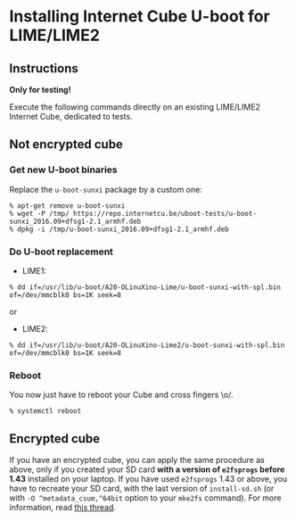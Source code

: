 # Installing Internet Cube U-boot for LIME/LIME2

## Instructions

**Only for testing!**

Execute the following commands directly on an existing LIME/LIME2 Internet Cube, dedicated to tests.

## Not encrypted cube

### Get new U-boot binaries

Replace the `u-boot-sunxi` package by a custom one:

```
% apt-get remove u-boot-sunxi
% wget -P /tmp/ https://repo.internetcu.be/uboot-tests/u-boot-sunxi_2016.09+dfsg1-2.1_armhf.deb
% dpkg -i /tmp/u-boot-sunxi_2016.09+dfsg1-2.1_armhf.deb
```

### Do U-boot replacement

* LIME1:

```
% dd if=/usr/lib/u-boot/A20-OLinuXino-Lime/u-boot-sunxi-with-spl.bin of=/dev/mmcblk0 bs=1K seek=8
```

or

* LIME2:

```
% dd if=/usr/lib/u-boot/A20-OLinuXino-Lime2/u-boot-sunxi-with-spl.bin of=/dev/mmcblk0 bs=1K seek=8
```

### Reboot

You now just have to reboot your Cube and cross fingers \o/.

```
% systemctl reboot
```

## Encrypted cube

If you have an encrypted cube, you can apply the same procedure as above, only if you created your SD card **with a version of `e2fsprogs` before 1.43** installed on your laptop. If you have used `e2fsprogs` 1.43 or above, you have to recreate your SD card, with the last version of `install-sd.sh` (or with `-O ^metadata_csum,^64bit` option to your `mke2fs` command). For more information, read [this thread](http://lists.denx.de/pipermail/u-boot/2016-July/261415.html).
